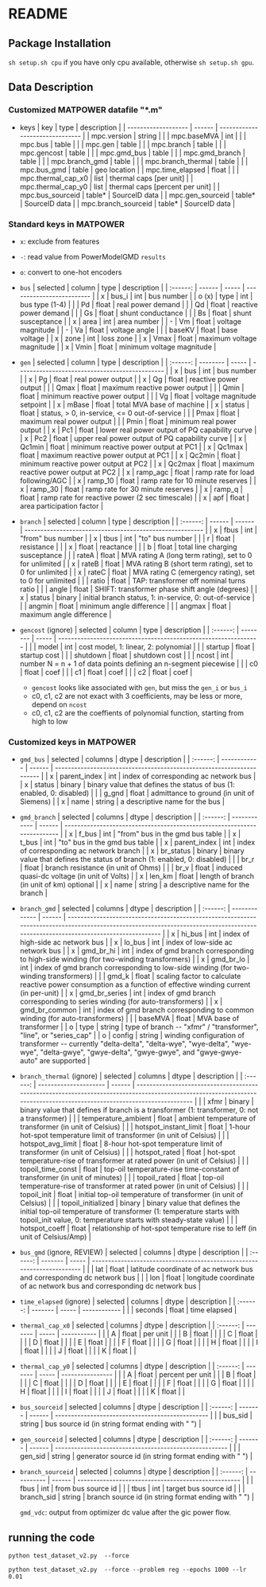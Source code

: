 # README

## Package Installation

`sh setup.sh cpu` if you have only cpu available, otherwise
`sh setup.sh gpu`.

## Data Description

### Customized MATPOWER datafile "*.m" 

* keys
  | key                 | type   | description                     |
  | ------------------- | ------ | ------------------------------- |
  | mpc.version         | string |                                 |
  | mpc.baseMVA         | int    |                                 |
  | mpc.bus             | table  |                                 |
  | mpc.gen             | table  |                                 |
  | mpc.branch          | table  |                                 |
  | mpc.gencost         | table  |                                 |
  | mpc.gmd_bus         | table  |                                 |
  | mpc.gmd_branch      | table  |                                 |
  | mpc.branch_gmd      | table  |                                 |
  | mpc.branch_thermal  | table  |                                 |
  | mpc.bus_gmd         | table  | geo location                    |
  | mpc.time_elapsed    | float  |                                 |
  | mpc.thermal_cap_x0  | list   | thermal caps [per unit]         |
  | mpc.thermal_cap_y0  | list   | thermal caps [percent per unit] |
  | mpc.bus_sourceid    | table* | SourceID data                   |
  | mpc.gen_sourceid    | table* | SourceID data                   |
  | mpc.branch_sourceid | table* | SourceID data                   |
  
### Standard keys in MATPOWER

* `x`: exclude from features
* `-`: read value from PowerModelGMD `results`
* `o`: convert to one-hot encoders

* `bus`
  | selected | column | type  | description               |
  | :------: | ------ | ----- | ------------------------- |
  |    x     | bus_i  | int   | bus number                |
  |  o (x)   | type   | int   | bus type (1-4)            |
  |          | Pd     | float | real power demand         |
  |          | Qd     | float | reactive power demand     |
  |          | Gs     | float | shunt conductance         |
  |          | Bs     | float | shunt susceptance         |
  |    x     | area   | int   | area number               |
  |    -     | Vm     | float | voltage magnitude         |
  |    -     | Va     | float | voltage angle             |
  |          | baseKV | float | base voltage              |
  |    x     | zone   | int   | loss zone                 |
  |    x     | Vmax   | float | maximum voltage magnitude |
  |    x     | Vmin   | float | minimum voltage magnitude |
  
* `gen`
  | selected | column   | type  | description                                    |
  | :------: | -------- | ----- | ---------------------------------------------- |
  |    x     | bus      | int   | bus number                                     |
  |    x     | Pg       | float | real power output                              |
  |    x     | Qg       | float | reactive power output                          |
  |          | Qmax     | float | maximum reactive power output                  |
  |          | Qmin     | float | minimum reactive power output                  |
  |          | Vg       | float | voltage magnitude setpoint                     |
  |    x     | mBase    | float | total MVA base of machine                      |
  |    x     | status   | float | status, > 0, in-service, <= 0 out-of-service   |
  |          | Pmax     | float | maximum real power output                      |
  |          | Pmin     | float | minimum real power output                      |
  |    x     | Pc1      | float | lower real power output of PQ capability curve |
  |    x     | Pc2      | float | upper real power output of PQ capability curve |
  |    x     | Qc1min   | float | minimum reactive power output at PC1           |
  |    x     | Qc1max   | float | maximum reactive power output at PC1           |
  |    x     | Qc2min   | float | minimum reactive power output at PC2           |
  |    x     | Qc2max   | float | maximum reactive power output at PC2           |
  |    x     | ramp_agc | float | ramp rate for load following/AGC               |
  |    x     | ramp_10  | float | ramp rate for 10 minute reserves               |
  |    x     | ramp_30  | float | ramp rate for 30 minute reserves               |
  |    x     | ramp_q   | float | ramp rate for reactive power (2 sec timescale) |
  |    x     | apf      | float | area participation factor                      |

* `branch`
  | selected | column | type   | description                                              |
  | :------: | ------ | ------ | -------------------------------------------------------- |
  |    x     | fbus   | int    | "from" bus number                                        |
  |    x     | tbus   | int    | "to" bus number                                          |
  |          | r      | float  | resistance                                               |
  |          | x      | float  | reactance                                                |
  |          | b      | float  | total line charging susceptance                          |
  |          | rateA  | float  | MVA rating A (long term rating), set to 0 for unlimited  |
  |    x     | rateB  | float  | MVA rating B (short term rating), set to 0 for unlimited |
  |    x     | rateC  | float  | MVA rating C (emergency rating), set to 0 for unlimited  |
  |          | ratio  | float  | TAP: transformer off nominal turns ratio                 |
  |          | angle  | float  | SHIFT:  transformer phase shift angle (degrees)          |
  |    x     | status | binary | initial branch status, 1: in-service, 0: out-of-service  |
  |          | angmin | float  | minimum angle difference                                 |
  |          | angmax | float  | maximum angle difference                                 |

* `gencost` (ignore)
  | selected | column   | type  | description                                                     |
  | :------: | -------- | ----- | --------------------------------------------------------------- |
  |          | model    | int   | cost model, 1: linear, 2: polynomial                            |
  |          | startup  | float | startup cost                                                    |
  |          | shutdown | float | shutdown cost                                                   |
  |          | ncost    | int   | number N = n + 1 of data points defining an n-segment piecewise |
  |          | c0       | float | coef                                                            |
  |          | c1       | float | coef                                                            |
  |          | c2       | float | coef                                                            |

  * `gencost` looks like associated with `gen`, but miss the `gen_i` or `bus_i`
  * c0, c1, c2 are not exact with 3 coefficients, may be less or more, depend on `ncost`
  * c0, c1, c2 are the coeffients of polynomial function, starting from high to low

### Customized keys in MATPOWER

* `gmd_bus`
  | selected | columns      | dtype  | description                                                           |
  | :------: | ------------ | ------ | --------------------------------------------------------------------- |
  |    x     | parent_index | int    | index of corresponding ac network bus                                 |
  |    x     | status       | binary | binary value that defines the status of bus (1: enabled, 0: disabled) |
  |          | g_gnd        | float  | admittance to ground (in unit of Siemens)                             |
  |    x     | name         | string | a descriptive name for the bus                                        |

* `gmd_branch`
  | selected | columns      | dtype  | description                                                              |
  | :------: | ------------ | ------ | ------------------------------------------------------------------------ |
  |    x     | f_bus        | int    | "from" bus in the gmd bus table                                          |
  |    x     | t_bus        | int    | "to" bus in the gmd bus table                                            |
  |    x     | parent_index | int    | index of corresponding ac network branch                                 |
  |    x     | br_status    | binary | binary value that defines the status of branch (1: enabled, 0: disabled) |
  |          | br_r         | float  | branch resistance (in unit of Ohms)                                      |
  |          | br_v         | float  | induced quasi-dc voltage (in unit of Volts)                              |
  |    x     | len_km       | float  | length of branch (in unit of km)   optional                              |
  |    x     | name         | string | a descriptive name for the branch                                        |

* `branch_gmd`
  | selected | columns       | dtype  | description                                                                                                                                                                       |
  | :------: | ------------- | ------ | --------------------------------------------------------------------------------------------------------------------------------------------------------------------------------- |
  |    x     | hi_bus        | int    | index of high-side ac network bus                                                                                                                                                 |
  |    x     | lo_bus        | int    | index of low-side ac network bus                                                                                                                                                  |
  |    x     | gmd_br_hi     | int    | index of gmd branch corresponding to high-side winding (for two-winding transformers)                                                                                             |
  |    x     | gmd_br_lo     | int    | index of gmd branch corresponding to low-side winding (for two-winding transformers)                                                                                              |
  |          | gmd_k         | float  | scaling factor to calculate reactive power consumption as a function of effective winding current (in per-unit)                                                                   |
  |    x     | gmd_br_series | int    | index of gmd branch corresponding to series winding (for auto-transformers)                                                                                                       |
  |    x     | gmd_br_common | int    | index of gmd branch corresponding to common winding (for auto-transformers)                                                                                                       |
  |          | baseMVA       | float  | MVA base of transformer                                                                                                                                                           |
  |    o     | type          | string | type of branch -- "xfmr" / "transformer", "line", or "series_cap"                                                                                                                 |
  |    o     | config        | string | winding configuration of transformer -- currently "delta-delta", "delta-wye", "wye-delta", "wye-wye", "delta-gwye", "gwye-delta", "gwye-gwye", and "gwye-gwye-auto" are supported |

* `branch_thermal` (ignore)
  | selected | columns               | dtype  | description                                                                                                                                                            |
  | :------: | --------------------- | ------ | ---------------------------------------------------------------------------------------------------------------------------------------------------------------------- |
  |          | xfmr                  | binary | binary value that defines if branch is a transformer (1: transformer, 0: not a transformer)                                                                            |
  |          | temperature_ambient   | float  | ambient temperature of transformer (in unit of Celsius)                                                                                                                |
  |          | hotspot_instant_limit | float  | 1-hour hot-spot temperature limit of transformer (in unit of Celsius)                                                                                                  |
  |          | hotspot_avg_limit     | float  | 8-hour hot-spot temperature limit of transformer (in unit of Celsius)                                                                                                  |
  |          | hotspot_rated         | float  | hot-spot temperature-rise of transformer at rated power (in unit of Celsius)                                                                                           |
  |          | topoil_time_const     | float  | top-oil temperature-rise time-constant of transformer (in unit of minutes)                                                                                             |
  |          | topoil_rated          | float  | top-oil temperature-rise of transformer at rated power (in unit of Celsius)                                                                                            |
  |          | topoil_init           | float  | initial top-oil temperature of transformer (in unit of Celsius)                                                                                                        |
  |          | topoil_initialized    | binary | binary value that defines the initial top-oil temperature of transformer (1: temperature starts with topoil_init value, 0: temperature starts with steady-state value) |
  |          | hotspot_coeff         | float  | relationship of hot-spot temperature rise to Ieff (in unit of Celsius/Amp)                                                                                             |

* `bus_gmd` (ignore, REVIEW)
  | selected | columns | dtype | description                                                             |
  | :------: | ------- | ----- | ----------------------------------------------------------------------- |
  |          | lat     | float | latitude coordinate of ac network bus and corresponding dc network bus  |
  |          | lon     | float | longitude coordinate of ac network bus and corresponding dc network bus |

* `time_elapsed` (ignore)
  | selected | columns | dtype | description  |
  | :------: | ------- | ----- | ------------ |
  |          | seconds | float | time elapsed |

<!-- REVIEW: meaning of the columns? -->
* `thermal_cap_x0`
  | selected | columns | dtype | description |
  | :------: | ------- | ----- | ----------- |
  |          | A       | float | per unit    |
  |          | B       | float |             |
  |          | C       | float |             |
  |          | D       | float |             |
  |          | E       | float |             |
  |          | F       | float |             |
  |          | G       | float |             |
  |          | H       | float |             |
  |          | I       | float |             |
  |          | J       | float |             |
  |          | K       | float |             |

* `thermal_cap_y0`
  | selected | columns | dtype | description      |
  | :------: | ------- | ----- | ---------------- |
  |          | A       | float | percent per unit |
  |          | B       | float |                  |
  |          | C       | float |                  |
  |          | D       | float |                  |
  |          | E       | float |                  |
  |          | F       | float |                  |
  |          | G       | float |                  |
  |          | H       | float |                  |
  |          | I       | float |                  |
  |          | J       | float |                  |
  |          | K       | float |                  |

* `bus_sourceid`
  | selected | columns | dtype  | description                                      |
  | :------: | ------- | ------ | ------------------------------------------------ |
  |          | bus_sid | string | bus source id (in string format ending with " ") |

* `gen_sourceid`
  | selected | columns | dtype  | description                                            |
  | :------: | ------- | ------ | ------------------------------------------------------ |
  |          | gen_sid | string | generator source id (in string format ending with " ") |

* `branch_sourceid`
  | selected | columns    | dtype  | description                                         |
  | :------: | ---------- | ------ | --------------------------------------------------- |
  |          | fbus       | int    | from bus source id                                  |
  |          | tbus       | int    | target bus source id                                |
  |          | branch_sid | string | branch source id (in string format ending with " ") |



  `gmd_vdc`: output from optimizer
    dc value after the gic power flow.



## running the code

<!-- clf -->
```
python test_dataset_v2.py  --force
```

<!-- reg -->
```
python test_dataset_v2.py  --force --problem reg --epochs 1000 --lr 0.01
```